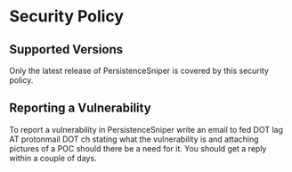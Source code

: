 # Security Policy

## Supported Versions

Only the latest release of PersistenceSniper is covered by this security policy.

## Reporting a Vulnerability

To report a vulnerability in PersistenceSniper write an email to fed DOT lag AT protonmail DOT ch stating what the vulnerability is and attaching pictures of a POC should there be a need for it. You should get a reply within a couple of days.
